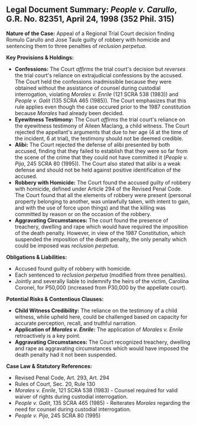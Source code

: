 ## Legal Document Summary: *People v. Carullo*, G.R. No. 82351, April 24, 1998 (352 Phil. 315)

**Nature of the Case:** Appeal of a Regional Trial Court decision finding Romulo Carullo and Jose Taule guilty of robbery with homicide and sentencing them to three penalties of *reclusion perpetua*.

**Key Provisions & Holdings:**

*   **Confessions:** The Court *affirms* the trial court's decision but *reverses* the trial court's reliance on extrajudicial confessions by the accused. The Court held the confessions inadmissible because they were obtained without the assistance of counsel during custodial interrogation, violating *Morales v. Enrile* (121 SCRA 538 (1983)) and *People v. Galit* (135 SCRA 465 (1985)). The Court emphasizes that this rule applies even though the case occured prior to the 1987 constitution because *Morales* had already been decided.
*   **Eyewitness Testimony:** The Court *affirms* the trial court's reliance on the eyewitness testimony of Aileen Maclang, a child witness. The Court rejected the appellant's arguments that due to her age (4 at the time of the incident, 6 at trial), the testimony should not be deemed credible.
*   **Alibi:** The Court rejected the defense of alibi presented by both accused, finding that they failed to establish that they were so far from the scene of the crime that they could not have committed it (*People v. Pija*, 245 SCRA 80 (1995)). The Court also stated that alibi is a weak defense and should not be held against positive identification of the accused.
*   **Robbery with Homicide:** The Court found the accused guilty of robbery with homicide, defined under Article 294 of the Revised Penal Code. The Court found that all the elements of robbery were present (personal property belonging to another, was unlawfully taken, with intent to gain, and with the use of force upon things) and that the killing was committed by reason or on the occasion of the robbery.
*   **Aggravating Circumstances:** The court found the presence of treachery, dwelling and rape which would have required the imposition of the death penalty. However, in view of the 1987 Constitution, which suspended the imposition of the death penalty, the only penalty which could be imposed was *reclusion perpetua*.

**Obligations & Liabilities:**

*   Accused found guilty of robbery with homicide.
*   Each sentenced to *reclusion perpetua* (modified from three penalties).
*   Jointly and severally liable to indemnify the heirs of the victim, Carolina Coronel, for P50,000 (increased from P30,000 by the appellate court).

**Potential Risks & Contentious Clauses:**

*   **Child Witness Credibility:** The reliance on the testimony of a child witness, while upheld here, could be challenged based on capacity for accurate perception, recall, and truthful narration.
*   **Application of *Morales v. Enrile*:** The application of *Morales v. Enrile* retroactively is a key point.
*   **Aggravating Circumstances:** The Court recognized treachery, dwelling and rape as aggravating circumstances which would have imposed the death penalty had it not been suspended.

**Case Law & Statutory References:**

*   Revised Penal Code, Art. 293, Art. 294
*   Rules of Court, Sec. 20, Rule 130
*   *Morales v. Enrile*, 121 SCRA 538 (1983) - Counsel required for valid waiver of rights during custodial interrogation.
*   *People v. Galit*, 135 SCRA 465 (1985) - Reiterates *Morales* regarding the need for counsel during custodial interrogation.
*   *People v. Pija*, 245 SCRA 80 (1995)
